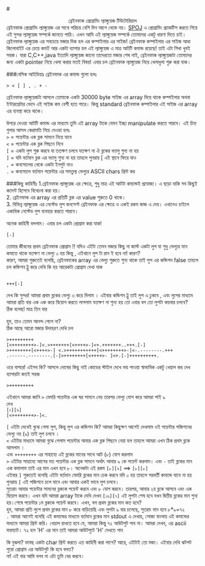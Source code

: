 #<center>ব্রেইনফাক প্রোগ্রামিং ল্যাঙ্গুয়েজ টিউটোরিয়াল</center>
ব্রেইনফাক প্রোগ্রামিং ল্যাঙ্গুয়েজ এর সাথে পরিচয় বেশি দিন আগে থেকে নয়। [SPOJ](http://www.spoj.com) এ প্রোগ্রামিং প্র্যাকটিস করতে গিয়ে এই সুন্দর ল্যাঙ্গুয়েজ সম্পর্কে জানতে পারি। এখন আমি এই ল্যাঙ্গুয়েজ সম্পর্কে তোমাদের একটু ধারণা দিতে চাই। ব্রেইনফাক ল্যাঙ্গুয়েজ এর সবচেয়ে মজার দিক হল এর কম্পাইলার এর সাইজ! ব্রেইনফাক কম্পাইলার এর সাইজ আধা কিলোবাইট এর চেয়ে কম!!
আর একটা ব্যাপার হল এই ল্যাঙ্গুয়েজ এ মাত্র আটটি কমান্ড রয়েছে! তাই এটা শিখা খুবই সহজ। যারা C,C++,java ইত্যাদি ল্যাঙ্গুয়েজ জানো তাদেরতো মজার শেষ নাই, ব্রেইনফাক ল্যাঙ্গুয়েজটা তোমাদের জন্য একটা pointer নিয়ে খেলা করার মতই বিষয়! এবার চল ব্রেইনফাক ল্যাঙ্গুয়েজ নিয়ে খেলাধুলা শুরু করা যাক।

###বেসিক আইডিয়াঃ
ব্রেইনফাক এর কমান্ড গুলো হলঃ
```BrainFuck  
> < [ ] , . + -
```
ব্রেইনফাক ল্যাঙ্গুয়েজটা আসলে তোমাকে একটা 30000 byte সাইজ এর array দিয়ে থাকে কম্পাইলার অথবা ইন্টারপ্রেটার ভেদে এই সাইজ কম বেশী হতে পারে। কিন্তু standard ব্রেইনফাক কম্পাইলার এই সাইজ এর array এর ব্যবস্থা করে থাকে।

উপরে দেওয়া আটটি কমান্ড এর মাধ্যমে তুমি এই array টাকে যেমন ইচ্ছা manipulate করতে পারবে। এই চিহ্ন গুলার 
আসল কেরামতি নিচে দেওয়া হলঃ  
`>` = পয়েন্টার এক ব্লক সামনে নিয়ে যাবে  
`<`  = পয়েন্টার এক ব্লক পিছনে নিবে  
`[`   = একটা লুপ শুরু করবে যা ততক্ষণ চলবে  যতক্ষণ না ঐ ব্লকের ভ্যালু শুন্য না হয়  
`]`   = যদি বর্তমান ব্লক এর ভ্যালু শুন্য না হয় তাহলে পুনরায় [ এই স্থানে ফিরে যাও  
`,`   = কনসোলের থেকে একটা ইনপুট নাও  
`.` = কনসোলে বর্তমান পয়েন্টার এর সমতুল্য ভেল্যুর ASCII chars প্রিন্ট কর  

###কিছু কাহিনীঃ
1.ব্রেইনফাক ল্যাঙ্গুয়েজ এর ক্ষেত্রে, শুধু মাত্র এই আটটা কম্যান্ডই  প্রযোজ্য। এ ছাড়া বাকি সব কিছুই কমেন্ট হিসেবে বিবেচনা করা হয়।  
2. ব্রেইনফাক এর array এর প্রতিটি ব্লক এর value শুরুতে  0 থাকে।  
3. বিভিন্ন ল্যাঙ্গুয়েজ এর নেস্টেড লুপ কনসেপ্ট ব্রেইনফাক এর ক্ষেত্রে ও একই রকম কাজ এ দেয়। এখানেও চাইলে একাধিক নেস্টেড লুপ ব্যবহার করতে পারবে।  
 
অনেক কাহিনী বললাম। এবার চল একটা প্রোগ্রাম করা যাক!
```BrainFuck
[-]
```
তোমার জীবনের প্রথম ব্রেইনফাক প্রোগ্রাম !!
যদিও এইটা তেমন মজার কিছু না জাস্ট একটা লুপ যা শুধু ভেল্যুর মান কমাতে থাকে যতক্ষণ না ভেল্যু ০ হয় কিন্তু ,  এইখানে লুপ টা রান ই হবে না! কারণ?   
কারণ, আমরা শুরুতেই বলেছি, ব্রেইনফাকের array এর ভেল্যু শুরুতে শুন্য থাকে তাই লুপ এর কন্ডিশন false
তাহলে চল কন্ডিশন ট্রু করে দেখি কি হয়
আরেকটা প্রোগ্রাম দেখা যাক
```BrainFuck

+++[-]

```
দেখ কি সুন্দর! আমরা প্রথম ব্লকের ভেল্যু ৩ করে দিলাম । এইবার কন্ডিশন ট্রু তাই লুপ এ ঢুকবে , এবং লুপের মাধ্যমে আমরা প্রতি বার এক এক করে বিয়োগ করতে লাগলাম যতক্ষণ না শুন্য হয়
তো এবার বল তো লুপটা কয়বার চলবে?  
ঠিক বলেছ! মাত্র তিন বার

হুম, তাও তেমন আনন্দ পেলে না?  
ঠিক আছে আরো মজার উদাহরণ দেখি চল
```BrainFuck
>+++++++++
[<++++++++>-]<.>+++++++[<++++>-]<+.+++++++..+++.[-]
>++++++++[<++++>-] <.>+++++++++++[<++++++++>-]<-.--------.+++
.------.--------.[-]>++++++++[<++++>- ]<+.[-]++++++++++.

```
ওরে বাপরে! এইসব কি? আসলে দোষের কিছু নাই কোডের স্টাইল দেখে ভয় পাওয়া স্বাভাবিক
একটু খেয়াল কর দেখ ব্যাপারটা কতই সহজ  

`>+++++++++`

এইখানে আমরা জানি  `>`  মেমরি পয়েন্টার এক ঘর সামনে নেয় তারপর ভেল্যু যোগ করে আমরা পাই ৯  
দেখ  
`[০][৯]`  
`[<++++++++>-]<.`

`[` এইটা দেখেই বুঝে গেলা লুপ, কিন্তু লুপ এর কন্ডিশন কি? আমরা কিছুক্ষণ আগেই দেখলাম ওই পয়েন্টার পজিশনের ভেল্যু নয় (৯) তাই লুপ চলবে ।  
`<` এইটার মাধ্যমে আমরা বুঝে গেলাম পয়েন্টার আবার এক ব্লক পিছনে নেয়া হল
তাহলে আমরা এখন ঠিক প্রথম ব্লকে আসলাম ।  
এবং `++++++++` এর সাহায্যে এই ব্লকের মানের সাথে আট (৮)  যোগ করলাম  
`>` এইটার সাহায্যে আগের মত পয়েন্টার এক ব্লক সামনে অর্থাৎ আবার ৯ কে পয়েন্ট করলাম। 
এবং `-` তাই ব্লকের মান এক কমালাম তাই এর মান এখন হবে ৮।
অনেকটা এই রকম `[৮][৯]` ==> `[৮][৮]`   
এইবার `]`  শুরুতেই বলেছি এইটা বর্তমান মেমরি ব্লকের মান চেক করবে যদি ০ হয় তাহলে পরবর্তী কমান্ডে যাবে না হয় পুনরায়  `[` এই পজিশনে চলে যাবে এবং আবার একই ভাবে লুপ চলবে।  
সুতরাং আবার পয়েন্টার সামনের ব্লককে পয়েন্ট করবে এবং ৮ যোগ করবে। তারপর, আবার ২য় ব্লকে আসবে এবং এক বিয়োগ করবে। এখন যদি আমরা array টাকে দেখি দেখব
`[১৬][৭]`  এই লুপটা শেষ হবে যখন দ্বিতীয় ব্লকের মান শুন্য হয়।শেষে পয়েন্টার ১ম ব্লককে পয়েন্ট করবে। এখন, বল প্রথম ব্লকের মান কত হবে?  
হুম, আমরা প্রতি লুপে প্রথম ব্লকের মান ৮ করে বাড়িয়েছি এবং লুপটা ৯ বার চলেছে, সুতরাং মান হবে ৮*৯=৭২  
`.` আমরা আগেই বলেছি এই কমান্ডের মাধ্যমে বর্তমান  ব্লকের মান stdout এ দেখায়, সোজা বাংলায় এই কমান্ডের মাধ্যমে আমরা প্রিন্ট করি। খেয়াল রাখতে হবে যে, আমরা কিন্তু ৭২ আউটপুট পাব না। আমরা দেখব, এর ascii ফরম্যাট। ৭২ হল 'H' এর মান তাই আমরা আউটপুটে 'H' দেখতে পাব

কি বুঝলা? ভাবছ একটা char প্রিন্ট করতে এত কাহিনী করা লাগে? আরে, এইটাই তো মজা। 
এইবার দেখি ঝটপট পুরো প্রোগ্রাম এর আউটপুট কি হবে বলত?  
না! এই বার আমি বলব না এটা তুমি বের করবে।   

